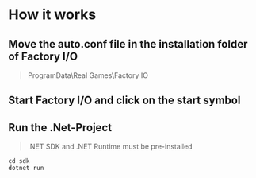# How it works

## Move the auto.conf file in the installation folder of Factory I/O
> ProgramData\Real Games\Factory IO

## Start Factory I/O and click on the start symbol

## Run the .Net-Project
> .NET SDK and .NET Runtime must be pre-installed
```
cd sdk
dotnet run
```